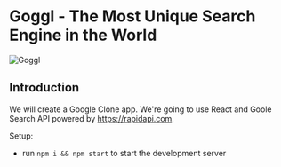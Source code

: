 # Goggl - The Most Unique Search Engine in the World

![Goggl](https://i.ibb.co/yQdYhtq/image.png)

## Introduction
We will create a Google Clone app. We're going to use React and Goole Search API powered by https://rapidapi.com.

Setup:
- run ```npm i && npm start``` to start the development server
